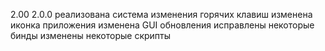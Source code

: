 2.00
2.0.0
реализована система изменения горячих клавиш
изменена иконка приложения
изменена GUI обновления
исправлены некоторые бинды
изменены некоторые скрипты